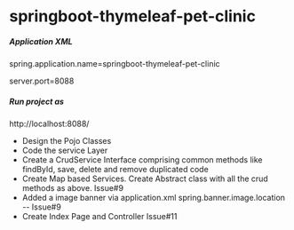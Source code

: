 # springboot-thymeleaf-pet-clinic

##### Application XML
spring.application.name=springboot-thymeleaf-pet-clinic

server.port=8088

##### Run project as 
http://localhost:8088/


* Design the Pojo Classes
* Code the service Layer
* Create a CrudService Interface comprising common methods like findById, save, delete and remove duplicated code
* Create Map based Services. Create Abstract class with all the crud methods as above. Issue#9
* Added a image banner via application.xml spring.banner.image.location -- Issue#9
* Create Index Page and Controller Issue#11




